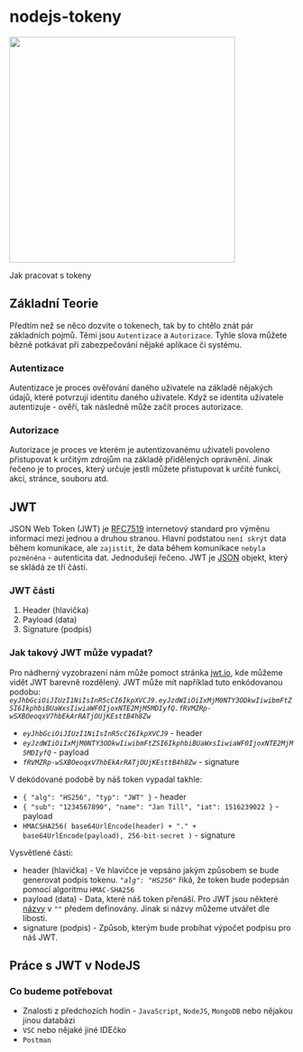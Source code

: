 # nodejs-tokeny
<img src="https://cdn-media-1.freecodecamp.org/images/hLS-y6VnzymEtlA4KLHiQYz9AOBbfGytmdAE" width="400">

Jak pracovat s tokeny

## Základní Teorie
Předtím než se něco dozvíte o tokenech, tak by to chtělo znát pár základních pojmů. Těmi jsou `Autentizace` a `Autorizace`. Tyhle slova můžete bězně potkávat při zabezpečování nějaké aplikace či systému. 
### Autentizace
Autentizace je proces ověřování daného uživatele na základě nějakých údajů, které potvrzují identitu daného uživatele. Když se identita uživatele autentizuje - ověří, tak následně může začít proces autorizace.
### Autorizace
Autorizace je proces ve kterém je autentizovanému uživateli povoleno přistupovat k určitým zdrojům na základě přidělených oprávnění. Jinak řečeno je to proces, který určuje jestli můžete přistupovat k určité funkci, akci, stránce, souboru atd.

## JWT
JSON Web Token (JWT) je [RFC7519](https://datatracker.ietf.org/doc/html/rfc7519) internetový standard pro výměnu informací mezi jednou a druhou stranou. Hlavní podstatou `není skrýt` data během komunikace, ale `zajistit`, že data během komunikace `nebyla pozměněna` - autenticita dat. Jednodušeji řečeno. JWT je [JSON](https://www.json.org/json-en.html) objekt, který se skládá ze tří částí.
### JWT části
1. Header (hlavička)
2. Payload (data)
3. Signature (podpis)

### Jak takový JWT může vypadat?
Pro nádherný vyzobrazení nám může pomoct stránka [jwt.io](https://jwt.io), kde můžeme vidět JWT barevně rozdělený.
JWT může mít například tuto enkódovanou podobu:
*`eyJhbGciOiJIUzI1NiIsInR5cCI6IkpXVCJ9.eyJzdWIiOiIxMjM0NTY3ODkwIiwibmFtZSI6IkphbiBUaWxsIiwiaWF0IjoxNTE2MjM5MDIyfQ.fRVMZRp-wSXBOeoqxV7hbEkArRATjOUjKEsttB4h8Zw`*

- *`eyJhbGciOiJIUzI1NiIsInR5cCI6IkpXVCJ9`* - header
- *`eyJzdWIiOiIxMjM0NTY3ODkwIiwibmFtZSI6IkphbiBUaWxsIiwiaWF0IjoxNTE2MjM5MDIyfQ`* - payload
- *`fRVMZRp-wSXBOeoqxV7hbEkArRATjOUjKEsttB4h8Zw`* - signature

V dekódované podobě by náš token vypadal takhle:
- `{
  "alg": "HS256",
  "typ": "JWT"
}` - header
- `{
  "sub": "1234567890",
  "name": "Jan Till",
  "iat": 1516239022
}` - payload
- `HMACSHA256(
  base64UrlEncode(header) + "." +
  base64UrlEncode(payload),
  256-bit-secret
)` - signature

Vysvětlené části:
- header (hlavička) - Ve hlavičce je vepsáno jakým způsobem se bude generovat podpis tokenu. *`"alg": "HS256"`* řiká, že token bude podepsán pomocí algoritmu `HMAC-SHA256`
- payload (data) - Data, které náš token přenáší. Pro JWT jsou některé [názvy](https://en.wikipedia.org/wiki/JSON_Web_Token#Standard_fields) v `""` předem definovány. Jinak si názvy můžeme utvářet dle libosti.
- signature (podpis) - Způsob, kterým bude probíhat výpočet podpisu pro náš JWT.

## Práce s JWT v NodeJS
### Co budeme potřebovat
- Znalosti z předchozích hodin - `JavaScript`, `NodeJS`, `MongoDB` nebo nějakou jinou databázi
- `VSC` nebo nějaké jiné IDEčko
- `Postman`

